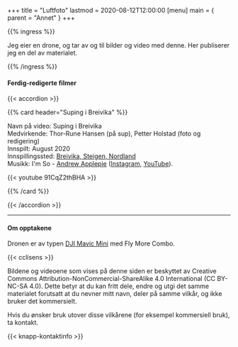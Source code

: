 +++
title = "Luftfoto"
lastmod = 2020-08-12T12:00:00
[menu]
main = { parent = "Annet" }
+++

{{% ingress %}}

Jeg eier en drone, og tar av og til bilder og video med denne. Her publiserer jeg en del av materialet.

{{% /ingress %}}

#### Ferdig-redigerte filmer

{{< accordion >}}

{{% card header="Suping i Breivika" %}}

Navn på video: Suping i Breivika  
Medvirkende: Thor-Rune Hansen (på sup), Petter Holstad (foto og redigering)  
Innspilt: August 2020  
Innspillingssted: [Breivika, Steigen, Nordland](https://goo.gl/maps/zxHi7H7VvkrCbeCVA)  
Musikk: I'm So - [Andrew Applepie](https://www.andrewapplepie.com/#contact) ([Instagram](https://www.instagram.com/andrew_applepie/), [YouTube](https://www.youtube.com/andrewapplepie)).

{{< youtube 91CqZ2thBHA >}}

{{% /card %}}

{{< /accordion >}}

---

#### Om opptakene

Dronen er av typen [DJI Mavic Mini](https://www.dji.com/no/mavic-mini) med Fly More Combo.

{{< cclisens >}}

Bildene og videoene som vises på denne siden er beskyttet av Creative Commons Attribution-NonCommercial-ShareAlike 4.0 International (CC BY-NC-SA 4.0). Dette betyr at du kan fritt dele, endre og utgi det samme materialet forutsatt at du nevner mitt navn, deler på samme vilkår, og ikke bruker det kommersielt.

Hvis du ønsker bruk utover disse vilkårene (for eksempel kommersiell bruk), ta kontakt.

{{< knapp-kontaktinfo >}}